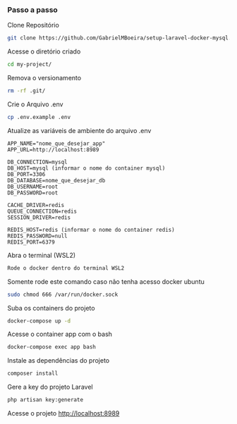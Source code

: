 

### Passo a passo
Clone Repositório
```sh
git clone https://github.com/GabrielMBoeira/setup-laravel-docker-mysql.git my-project
```

Acesse o diretório criado
```sh
cd my-project/
```

Remova o versionamento
```sh
rm -rf .git/
```

Crie o Arquivo .env
```sh
cp .env.example .env
```

Atualize as variáveis de ambiente do arquivo .env
```dosini
APP_NAME="nome_que_desejar_app"
APP_URL=http://localhost:8989

DB_CONNECTION=mysql
DB_HOST=mysql (informar o nome do container mysql)
DB_PORT=3306
DB_DATABASE=nome_que_desejar_db
DB_USERNAME=root
DB_PASSWORD=root

CACHE_DRIVER=redis
QUEUE_CONNECTION=redis
SESSION_DRIVER=redis

REDIS_HOST=redis (informar o nome do container redis)
REDIS_PASSWORD=null
REDIS_PORT=6379
```

Abra o terminal (WSL2)
```sh
Rode o docker dentro do terminal WSL2
```

Somente rode este comando caso não tenha acesso docker ubuntu
```sh
sudo chmod 666 /var/run/docker.sock
```

Suba os containers do projeto
```sh
docker-compose up -d
```

Acesse o container app com o bash
```sh
docker-compose exec app bash
```

Instale as dependências do projeto
```sh
composer install
```

Gere a key do projeto Laravel
```sh
php artisan key:generate
```

Acesse o projeto
[http://localhost:8989](http://localhost:8989)
